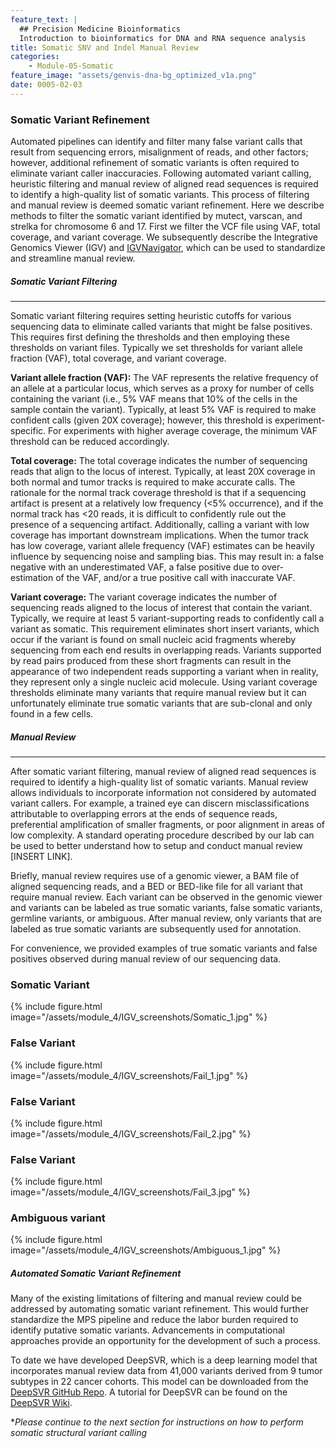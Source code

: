```yaml
---
feature_text: |
  ## Precision Medicine Bioinformatics
  Introduction to bioinformatics for DNA and RNA sequence analysis
title: Somatic SNV and Indel Manual Review
categories:
    - Module-05-Somatic
feature_image: "assets/genvis-dna-bg_optimized_v1a.png"
date: 0005-02-03
---
```


### **Somatic Variant Refinement**
Automated pipelines can identify and filter many false variant calls that result from sequencing errors, misalignment of reads, and other factors; however, additional refinement of somatic variants is often required to eliminate variant caller inaccuracies. Following automated variant calling, heuristic filtering and manual review of aligned read sequences is required to identify a high-quality list of somatic variants. This process of filtering and manual review is deemed somatic variant refinement. Here we describe methods to filter the somatic variant identified by mutect, varscan, and strelka for chromosome 6 and 17. First we filter the VCF file using VAF, total coverage, and variant coverage. We subsequently describe the Integrative Genomics Viewer (IGV) and [IGVNavigator](https://github.com/griffithlab/igvnav), which can be used to standardize and streamline manual review.


##### **Somatic Variant Filtering**
__________________________  
Somatic variant filtering requires setting heuristic cutoffs for various sequencing data to eliminate called variants that might be false positives. This requires first defining the thresholds and then employing these thresholds on variant files. Typically we set thresholds for variant allele fraction (VAF), total coverage, and variant coverage.

**Variant allele fraction (VAF):** The VAF represents the relative frequency of an allele at a particular locus, which serves as a proxy for number of cells containing the variant (i.e., 5% VAF means that 10% of the cells in the sample contain the variant). Typically, at least 5% VAF is required to make confident calls (given 20X coverage); however, this threshold is experiment-specific. For experiments with higher average coverage, the minimum VAF threshold can be reduced accordingly.

**Total coverage:** The total coverage indicates the number of sequencing reads that align to the locus of interest. Typically, at least 20X coverage in both normal and tumor tracks is required to make accurate calls.  The rationale for the normal track coverage threshold is that if a sequencing artifact is present at a relatively low frequency (<5% occurrence), and if the normal track has <20 reads, it is difficult to confidently rule out the presence of a sequencing artifact. Additionally, calling a variant with low coverage has important downstream implications. When the tumor track has low coverage, variant allele frequency (VAF) estimates can be heavily influence by sequencing noise and sampling bias. This may result in: a false negative with an underestimated VAF, a false positive due to over-estimation of the VAF, and/or a true positive call with inaccurate VAF.

**Variant coverage:** The variant coverage indicates the number of sequencing reads aligned to the locus of interest that contain the variant. Typically, we require at least 5 variant-supporting reads to confidently call a variant as somatic. This requirement eliminates short insert variants, which occur if the variant is found on small nucleic acid fragments whereby sequencing from each end results in overlapping reads. Variants supported by read pairs produced from these short fragments can result in the appearance of two independent reads supporting a variant when in reality, they represent only a single nucleic acid molecule. Using variant coverage thresholds eliminate many variants that require manual review but it can unfortunately eliminate true somatic variants that are sub-clonal and only found in a few cells.


##### **Manual Review**
__________________________  
After somatic variant filtering, manual review of aligned read sequences is required to identify a high-quality list of somatic variants. Manual review allows individuals to incorporate information not considered by automated variant callers. For example, a trained eye can discern misclassifications attributable to overlapping errors at the ends of sequence reads, preferential amplification of smaller fragments, or poor alignment in areas of low complexity. A standard operating procedure described by our lab can be used to better understand how to setup and conduct manual review [INSERT LINK].

Briefly, manual review requires use of a genomic viewer, a BAM file of aligned sequencing reads, and a BED or BED-like file for all variant that require manual review. Each variant can be observed in the genomic viewer and variants can be labeled as true somatic variants, false somatic variants, germline variants, or ambiguous. After manual review, only variants that are labeled as true somatic variants are subsequently used for annotation.

For convenience, we provided examples of true somatic variants and false positives observed during manual review of our sequencing data.

### Somatic Variant

{% include figure.html image="/assets/module_4/IGV_screenshots/Somatic_1.jpg" %}


### False Variant

{% include figure.html image="/assets/module_4/IGV_screenshots/Fail_1.jpg" %}

### False Variant

{% include figure.html image="/assets/module_4/IGV_screenshots/Fail_2.jpg" %}

### False Variant

{% include figure.html image="/assets/module_4/IGV_screenshots/Fail_3.jpg" %}

### Ambiguous variant

{% include figure.html image="/assets/module_4/IGV_screenshots/Ambiguous_1.jpg" %}

##### **Automated Somatic Variant Refinement**
Many of the existing limitations of filtering and manual review could be addressed by automating somatic variant refinement. This would further standardize the MPS pipeline and reduce the labor burden required to identify putative somatic variants. Advancements in computational approaches provide an opportunity for the development of such a process.

To date we have developed DeepSVR, which is a deep learning model that incorporates manual review data from 41,000 variants derived from 9 tumor subtypes in 22 cancer cohorts. This model can be downloaded from the [DeepSVR GitHub Repo](https://github.com/griffithlab/DeepSVR/). A tutorial for DeepSVR can be found on the [DeepSVR Wiki](https://github.com/griffithlab/DeepSVR/wiki).



**Please continue to the next section for instructions on how to perform somatic structural variant calling*

